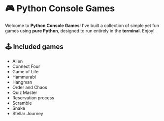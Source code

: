 # 🎮 Python Console Games  
Welcome to **Python Console Games**! I've built a collection of simple yet fun games using **pure Python**, designed to run entirely in the **terminal**. Enjoy!

## 🕹️ Included games
- Alien
- Connect Four
- Game of Life
- Hammurabi
- Hangman
- Order and Chaos
- Quiz Master
- Reservation process
- Scramble
- Snake
- Stellar Journey
